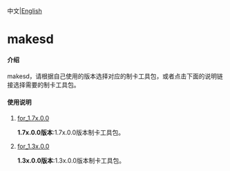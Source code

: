 中文|[English](README_EN.md)

# makesd

#### 介绍

makesd，请根据自己使用的版本选择对应的制卡工具包，或者点击下面的说明链接选择需要的制卡工具包。

#### 使用说明

1. [for_1.7x.0.0](https://github.com/Huawei-Ascend/tools/tree/master/makesd/for_1.7x.0.0)

   **1.7x.0.0版本**:1.7x.0.0版本制卡工具包。

2. [for_1.3x.0.0](https://github.com/Huawei-Ascend/tools/tree/master/makesd/for_1.3x.0.0)

   **1.3x.0.0版本**:1.3x.0.0版本制卡工具包。